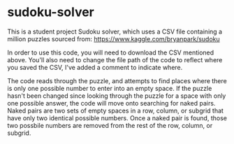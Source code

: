 # sudoku-solver
This is a student project Sudoku solver, which uses a CSV file containing a million puzzles sourced from: https://www.kaggle.com/bryanpark/sudoku

In order to use this code, you will need to download the CSV mentioned above. You'll also need to change the file path of the code to reflect where you saved the CSV, I've added
a comment to indicate where. 

The code reads through the puzzle, and attempts to find places where there is only one possible number to enter into an empty space. If the puzzle hasn't been changed since looking
through the puzzle for a space with only one possible answer, the code will move onto searching for naked pairs. Naked pairs are two sets of empty spaces in a row, column, or 
subgrid that have only two identical possible numbers. Once a naked pair is found, those two possbile numbers are removed from the rest of the row, column, or subgrid.  
